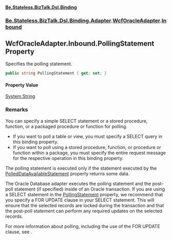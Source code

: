 #### [Be.Stateless.BizTalk.Dsl.Binding](README.md 'README')
### [Be.Stateless.BizTalk.Dsl.Binding.Adapter](Be.Stateless.BizTalk.Dsl.Binding.Adapter.md 'Be.Stateless.BizTalk.Dsl.Binding.Adapter').[WcfOracleAdapter](WcfOracleAdapter.md 'Be.Stateless.BizTalk.Dsl.Binding.Adapter.WcfOracleAdapter').[Inbound](WcfOracleAdapter.Inbound.md 'Be.Stateless.BizTalk.Dsl.Binding.Adapter.WcfOracleAdapter.Inbound')

## WcfOracleAdapter.Inbound.PollingStatement Property

Specifies the polling statement.

```csharp
public string PollingStatement { get; set; }
```

#### Property Value
[System.String](https://docs.microsoft.com/en-us/dotnet/api/System.String 'System.String')

### Remarks

You can specify a simple SELECT statement or a stored procedure, function, or a packaged procedure or function for
polling.
- If you want to poll a table or view, you must specify a SELECT query in this binding property.
- If you want to poll using a stored procedure, function, or procedure or function within a package, you must
  specify the entire request message for the respective operation in this binding property.

The polling statement is executed only if the statement executed by the [PolledDataAvailableStatement](WcfOracleAdapter.Inbound.PolledDataAvailableStatement.md 'Be.Stateless.BizTalk.Dsl.Binding.Adapter.WcfOracleAdapter.Inbound.PolledDataAvailableStatement')
property returns some data.

The Oracle Database adapter executes the polling statement and the post-poll statement (if specified) inside of an
Oracle transaction. If you are using a SELECT statement in the [PollingStatement](WcfOracleAdapter.Inbound.PollingStatement.md 'Be.Stateless.BizTalk.Dsl.Binding.Adapter.WcfOracleAdapter.Inbound.PollingStatement') property, we
recommend that you specify a FOR UPDATE clause in your SELECT statement. This will ensure that the selected
records are locked during the transaction and that the post-poll statement can perform any required updates on the
selected records.

For more information about polling, including the use of the FOR UPDATE clause, see .